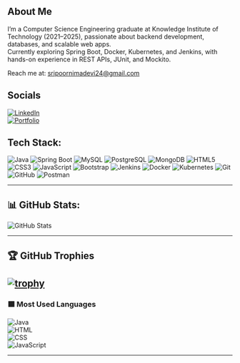 ## About Me  
I’m a Computer Science Engineering graduate at Knowledge Institute of Technology (2021–2025), passionate about backend development, databases, and scalable web apps.  
Currently exploring Spring Boot, Docker, Kubernetes, and Jenkins, with hands-on experience in REST APIs, JUnit, and Mockito.

 Reach me at: sripoornimadevi24@gmail.com  

## Socials
[![LinkedIn](https://img.shields.io/badge/LinkedIn-0A66C2?style=flat-square&logo=linkedin&logoColor=white)](https://www.linkedin.com/in/sripoornimadevi)  
[![Portfolio](https://img.shields.io/badge/Portfolio-000000?style=flat-square&logo=githubpages&logoColor=white)](https://sripoornimadevi24.wixsite.com/my-site)  

## Tech Stack:

![Java](https://img.shields.io/badge/Java-007396?style=flat&logo=java&logoColor=white)
![Spring Boot](https://img.shields.io/badge/Spring%20Boot-6DB33F?style=flat&logo=springboot&logoColor=white)
![MySQL](https://img.shields.io/badge/MySQL-4479A1?style=flat&logo=mysql&logoColor=white)
![PostgreSQL](https://img.shields.io/badge/PostgreSQL-336791?style=flat&logo=postgresql&logoColor=white)
![MongoDB](https://img.shields.io/badge/MongoDB-47A248?style=flat&logo=mongodb&logoColor=white)
![HTML5](https://img.shields.io/badge/HTML5-E34F26?style=flat&logo=html5&logoColor=white)
![CSS3](https://img.shields.io/badge/CSS3-1572B6?style=flat&logo=css3&logoColor=white)
![JavaScript](https://img.shields.io/badge/JavaScript-F7DF1E?style=flat&logo=javascript&logoColor=black)
![Bootstrap](https://img.shields.io/badge/Bootstrap-7952B3?style=flat&logo=bootstrap&logoColor=white)
![Jenkins](https://img.shields.io/badge/Jenkins-D24939?style=flat&logo=jenkins&logoColor=white)
![Docker](https://img.shields.io/badge/Docker-2496ED?style=flat&logo=docker&logoColor=white)
![Kubernetes](https://img.shields.io/badge/Kubernetes-326CE5?style=flat&logo=kubernetes&logoColor=white)
![Git](https://img.shields.io/badge/Git-F05032?style=flat&logo=git&logoColor=white)
![GitHub](https://img.shields.io/badge/GitHub-181717?style=flat&logo=github&logoColor=white)
![Postman](https://img.shields.io/badge/Postman-FF6C37?style=flat&logo=postman&logoColor=white)

---
## 📊 GitHub Stats:



![GitHub Stats](https://nirzak-streak-stats.vercel.app/?user=sripoornimadevi1&theme=dark&hide_border=false)




---
## 🏆 GitHub Trophies  


[![trophy](https://github-profile-trophy.vercel.app/?username=sripoornima)](https://github.com/ryo-ma/github-profile-trophy)
---

### 🟩 Most Used Languages  
![Java](https://img.shields.io/badge/Java-High-blue?style=for-the-badge&logo=openjdk)  
![HTML](https://img.shields.io/badge/HTML-High-orange?style=for-the-badge&logo=html5)  
![CSS](https://img.shields.io/badge/CSS-Medium-blue?style=for-the-badge&logo=css3)  
![JavaScript](https://img.shields.io/badge/JavaScript-Low-yellow?style=for-the-badge&logo=javascript)

---


